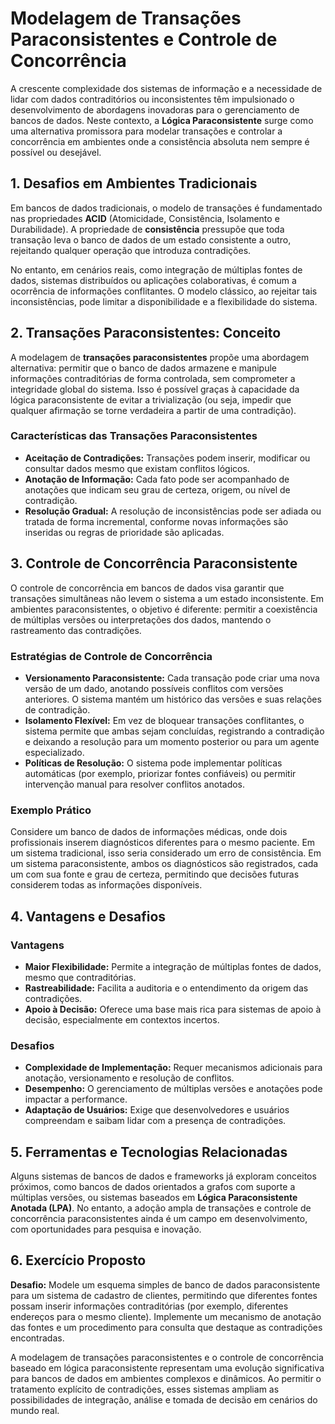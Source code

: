 
# Modelagem de Transações Paraconsistentes e Controle de Concorrência

A crescente complexidade dos sistemas de informação e a necessidade de lidar com dados contraditórios ou inconsistentes têm impulsionado o desenvolvimento de abordagens inovadoras para o gerenciamento de bancos de dados. Neste contexto, a **Lógica Paraconsistente** surge como uma alternativa promissora para modelar transações e controlar a concorrência em ambientes onde a consistência absoluta nem sempre é possível ou desejável.

## 1. Desafios em Ambientes Tradicionais

Em bancos de dados tradicionais, o modelo de transações é fundamentado nas propriedades **ACID** (Atomicidade, Consistência, Isolamento e Durabilidade). A propriedade de **consistência** pressupõe que toda transação leva o banco de dados de um estado consistente a outro, rejeitando qualquer operação que introduza contradições.

No entanto, em cenários reais, como integração de múltiplas fontes de dados, sistemas distribuídos ou aplicações colaborativas, é comum a ocorrência de informações conflitantes. O modelo clássico, ao rejeitar tais inconsistências, pode limitar a disponibilidade e a flexibilidade do sistema.

## 2. Transações Paraconsistentes: Conceito

A modelagem de **transações paraconsistentes** propõe uma abordagem alternativa: permitir que o banco de dados armazene e manipule informações contraditórias de forma controlada, sem comprometer a integridade global do sistema. Isso é possível graças à capacidade da lógica paraconsistente de evitar a trivialização (ou seja, impedir que qualquer afirmação se torne verdadeira a partir de uma contradição).

### Características das Transações Paraconsistentes

- **Aceitação de Contradições:** Transações podem inserir, modificar ou consultar dados mesmo que existam conflitos lógicos.
- **Anotação de Informação:** Cada fato pode ser acompanhado de anotações que indicam seu grau de certeza, origem, ou nível de contradição.
- **Resolução Gradual:** A resolução de inconsistências pode ser adiada ou tratada de forma incremental, conforme novas informações são inseridas ou regras de prioridade são aplicadas.

## 3. Controle de Concorrência Paraconsistente

O controle de concorrência em bancos de dados visa garantir que transações simultâneas não levem o sistema a um estado inconsistente. Em ambientes paraconsistentes, o objetivo é diferente: permitir a coexistência de múltiplas versões ou interpretações dos dados, mantendo o rastreamento das contradições.

### Estratégias de Controle de Concorrência

- **Versionamento Paraconsistente:** Cada transação pode criar uma nova versão de um dado, anotando possíveis conflitos com versões anteriores. O sistema mantém um histórico das versões e suas relações de contradição.
- **Isolamento Flexível:** Em vez de bloquear transações conflitantes, o sistema permite que ambas sejam concluídas, registrando a contradição e deixando a resolução para um momento posterior ou para um agente especializado.
- **Políticas de Resolução:** O sistema pode implementar políticas automáticas (por exemplo, priorizar fontes confiáveis) ou permitir intervenção manual para resolver conflitos anotados.

### Exemplo Prático

Considere um banco de dados de informações médicas, onde dois profissionais inserem diagnósticos diferentes para o mesmo paciente. Em um sistema tradicional, isso seria considerado um erro de consistência. Em um sistema paraconsistente, ambos os diagnósticos são registrados, cada um com sua fonte e grau de certeza, permitindo que decisões futuras considerem todas as informações disponíveis.

## 4. Vantagens e Desafios

### Vantagens

- **Maior Flexibilidade:** Permite a integração de múltiplas fontes de dados, mesmo que contraditórias.
- **Rastreabilidade:** Facilita a auditoria e o entendimento da origem das contradições.
- **Apoio à Decisão:** Oferece uma base mais rica para sistemas de apoio à decisão, especialmente em contextos incertos.

### Desafios

- **Complexidade de Implementação:** Requer mecanismos adicionais para anotação, versionamento e resolução de conflitos.
- **Desempenho:** O gerenciamento de múltiplas versões e anotações pode impactar a performance.
- **Adaptação de Usuários:** Exige que desenvolvedores e usuários compreendam e saibam lidar com a presença de contradições.

## 5. Ferramentas e Tecnologias Relacionadas

Alguns sistemas de bancos de dados e frameworks já exploram conceitos próximos, como bancos de dados orientados a grafos com suporte a múltiplas versões, ou sistemas baseados em **Lógica Paraconsistente Anotada (LPA)**. No entanto, a adoção ampla de transações e controle de concorrência paraconsistentes ainda é um campo em desenvolvimento, com oportunidades para pesquisa e inovação.

## 6. Exercício Proposto

**Desafio:** Modele um esquema simples de banco de dados paraconsistente para um sistema de cadastro de clientes, permitindo que diferentes fontes possam inserir informações contraditórias (por exemplo, diferentes endereços para o mesmo cliente). Implemente um mecanismo de anotação das fontes e um procedimento para consulta que destaque as contradições encontradas.



A modelagem de transações paraconsistentes e o controle de concorrência baseado em lógica paraconsistente representam uma evolução significativa para bancos de dados em ambientes complexos e dinâmicos. Ao permitir o tratamento explícito de contradições, esses sistemas ampliam as possibilidades de integração, análise e tomada de decisão em cenários do mundo real.

